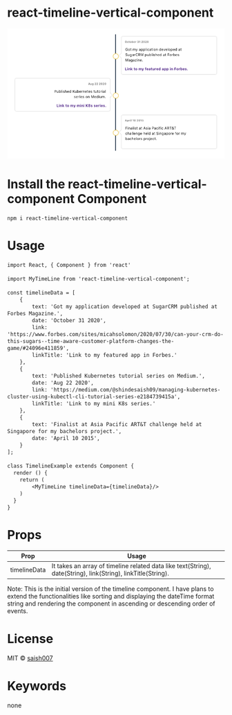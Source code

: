# react-timeline-vertical-component
![Screenshot](https://github.com/saish-shinde-007/react-timeline-vertical-component/blob/main/Screen%20Shot%202020-12-11%20at%209.46.24%20PM.png)
# Install the react-timeline-vertical-component Component
`````
npm i react-timeline-vertical-component
`````
# Usage
```
import React, { Component } from 'react'
 
import MyTimeLine from 'react-timeline-vertical-component';

const timelineData = [
    {
        text: 'Got my application developed at SugarCRM published at Forbes Magazine.',
        date: 'October 31 2020',
        link: 'https://www.forbes.com/sites/micahsolomon/2020/07/30/can-your-crm-do-this-sugars--time-aware-customer-platform-changes-the-game/#24096e411859',
        linkTitle: 'Link to my featured app in Forbes.'
    },
    {
        text: 'Published Kubernetes tutorial series on Medium.',
        date: 'Aug 22 2020',
        link: 'https://medium.com/@shindesaish09/managing-kubernetes-cluster-using-kubectl-cli-tutorial-series-e2184739415a',
        linkTitle: 'Link to my mini K8s series.'
    },
    {
        text: 'Finalist at Asia Pacific ART&T challenge held at Singapore for my bachelors project.',
        date: 'April 10 2015',
    }
];

class TimelineExample extends Component {
  render () {
    return (
        <MyTimeLine timelineData={timelineData}/>
    )
  }
}
```

# Props

| Prop  | Usage |
| ------------- | ------------- |
| timelineData  | It takes an array of timeline related data like text(String), date(String), link(String), linkTitle(String).|

Note: This is the initial version of the timeline component. I have plans to extend the functionalities like sorting and
displaying the dateTime format string and rendering the component in ascending or descending order of events.

# License
MIT © [saish007](https://github.com/saish-shinde-007/react-timeline-vertical-component)

# Keywords
none
